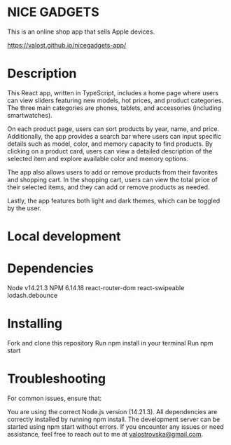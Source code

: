 # NICE GADGETS 
This is an online shop app that sells Apple devices.

https://valost.github.io/nicegadgets-app/

# Description
This React app, written in TypeScript, includes a home page where users can view sliders featuring new models, hot prices, and product categories. The three main categories are phones, tablets, and accessories (including smartwatches).

On each product page, users can sort products by year, name, and price. Additionally, the app provides a search bar where users can input specific details such as model, color, and memory capacity to find products. By clicking on a product card, users can view a detailed description of the selected item and explore available color and memory options.

The app also allows users to add or remove products from their favorites and shopping cart. In the shopping cart, users can view the total price of their selected items, and they can add or remove products as needed.

Lastly, the app features both light and dark themes, which can be toggled by the user.

# Local development

# Dependencies
Node v14.21.3
NPM 6.14.18
react-router-dom
react-swipeable
lodash.debounce

# Installing
Fork and clone this repository
Run npm install in your terminal
Run npm start

# Troubleshooting
For common issues, ensure that:

You are using the correct Node.js version (14.21.3).
All dependencies are correctly installed by running npm install.
The development server can be started using npm start without errors.
If you encounter any issues or need assistance, feel free to reach out to me at valostrovska@gmail.com.
